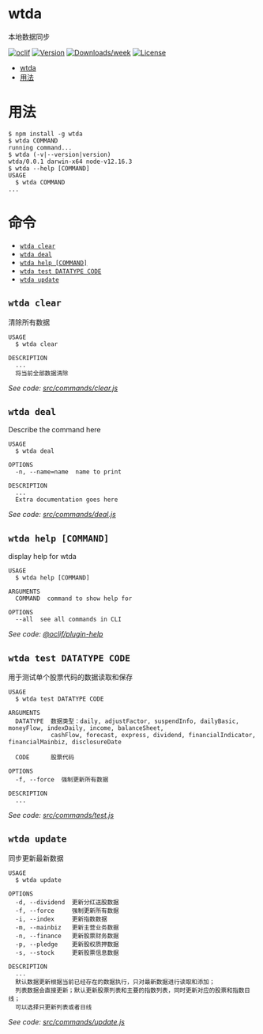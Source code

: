 # wtda

本地数据同步

[![oclif](https://img.shields.io/badge/cli-oclif-brightgreen.svg)](https://oclif.io)
[![Version](https://img.shields.io/npm/v/wtda.svg)](https://npmjs.org/package/wtda)
[![Downloads/week](https://img.shields.io/npm/dw/wtda.svg)](https://npmjs.org/package/wtda)
[![License](https://img.shields.io/npm/l/wtda.svg)](https://github.com/wentao75/wtda/blob/master/package.json)

<!-- toc -->

- [wtda](#wtda)
- [用法](#用法)
<!-- tocstop -->

# 用法

<!-- usage -->

```sh-session
$ npm install -g wtda
$ wtda COMMAND
running command...
$ wtda (-v|--version|version)
wtda/0.0.1 darwin-x64 node-v12.16.3
$ wtda --help [COMMAND]
USAGE
  $ wtda COMMAND
...
```

<!-- usagestop -->

# 命令

<!-- commands -->

-   [`wtda clear`](#wtda-clear)
-   [`wtda deal`](#wtda-deal)
-   [`wtda help [COMMAND]`](#wtda-help-command)
-   [`wtda test DATATYPE CODE`](#wtda-test-datatype-code)
-   [`wtda update`](#wtda-update)

## `wtda clear`

清除所有数据

```
USAGE
  $ wtda clear

DESCRIPTION
  ...
  将当前全部数据清除
```

_See code: [src/commands/clear.js](https://github.com/wentao75/wtda/blob/v0.0.1/src/commands/clear.js)_

## `wtda deal`

Describe the command here

```
USAGE
  $ wtda deal

OPTIONS
  -n, --name=name  name to print

DESCRIPTION
  ...
  Extra documentation goes here
```

_See code: [src/commands/deal.js](https://github.com/wentao75/wtda/blob/v0.0.1/src/commands/deal.js)_

## `wtda help [COMMAND]`

display help for wtda

```
USAGE
  $ wtda help [COMMAND]

ARGUMENTS
  COMMAND  command to show help for

OPTIONS
  --all  see all commands in CLI
```

_See code: [@oclif/plugin-help](https://github.com/oclif/plugin-help/blob/v3.0.0/src/commands/help.ts)_

## `wtda test DATATYPE CODE`

用于测试单个股票代码的数据读取和保存

```
USAGE
  $ wtda test DATATYPE CODE

ARGUMENTS
  DATATYPE  数据类型：daily, adjustFactor, suspendInfo, dailyBasic, moneyFlow, indexDaily, income, balanceSheet,
            cashFlow, forecast, express, dividend, financialIndicator, financialMainbiz, disclosureDate

  CODE      股票代码

OPTIONS
  -f, --force  强制更新所有数据

DESCRIPTION
  ...
```

_See code: [src/commands/test.js](https://github.com/wentao75/wtda/blob/v0.0.1/src/commands/test.js)_

## `wtda update`

同步更新最新数据

```
USAGE
  $ wtda update

OPTIONS
  -d, --dividend  更新分红送股数据
  -f, --force     强制更新所有数据
  -i, --index     更新指数数据
  -m, --mainbiz   更新主营业务数据
  -n, --finance   更新股票财务数据
  -p, --pledge    更新股权质押数据
  -s, --stock     更新股票信息数据

DESCRIPTION
  ...
  默认数据更新根据当前已经存在的数据执行，只对最新数据进行读取和添加；
  列表数据会直接更新；默认更新股票列表和主要的指数列表，同时更新对应的股票和指数日线；
  可以选择只更新列表或者日线
```

_See code: [src/commands/update.js](https://github.com/wentao75/wtda/blob/v0.0.1/src/commands/update.js)_

<!-- commandsstop -->
